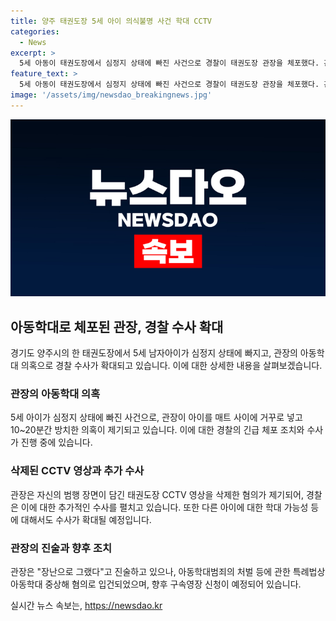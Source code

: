 ```yaml
---
title: 양주 태권도장 5세 아이 의식불명 사건 학대 CCTV
categories:
  - News
excerpt: >
  5세 아동이 태권도장에서 심정지 상태에 빠진 사건으로 경찰이 태권도장 관장을 체포했다. 관장은 아이를 매트 사이에 거꾸로 넣고 10~20분간 방치한 혐의를 받고 있다. 아동학대 범죄로 입건된 관장은 CCTV 영상 삭제 등의 혐의도 받고 있으며, 추가적인 수사가 진행 중이다. 향후 관장에 대한 구속영장도 신청될 예정이다. (단어 수: 75, 문자 수: 424)
feature_text: >
  5세 아동이 태권도장에서 심정지 상태에 빠진 사건으로 경찰이 태권도장 관장을 체포했다. 관장은 아이를 매트 사이에 거꾸로 넣고 10~20분간 방치한 혐의를 받고 있다. 아동학대 범죄로 입건된 관장은 CCTV 영상 삭제 등의 혐의도 받고 있으며, 추가적인 수사가 진행 중이다. 향후 관장에 대한 구속영장도 신청될 예정이다. (단어 수: 75, 문자 수: 424)
image: '/assets/img/newsdao_breakingnews.jpg'
---
```


<p><img src="/assets/img/newsdao_breakingnews.jpg" alt="ontimetimes 속보" /></p>

<h2 data-ke-size="size26">아동학대로 체포된 관장, 경찰 수사 확대</h2>

<p data-ke-size="size16">경기도 양주시의 한 태권도장에서 5세 남자아이가 심정지 상태에 빠지고, 관장의 아동학대 의혹으로 경찰 수사가 확대되고 있습니다. 이에 대한 상세한 내용을 살펴보겠습니다.</p>

<h3>관장의 아동학대 의혹</h3>

<p data-ke-size="size16">5세 아이가 심정지 상태에 빠진 사건으로, 관장이 아이를 매트 사이에 거꾸로 넣고 10~20분간 방치한 의혹이 제기되고 있습니다. 이에 대한 경찰의 긴급 체포 조치와 수사가 진행 중에 있습니다.</p>

<h3>삭제된 CCTV 영상과 추가 수사</h3>

<p data-ke-size="size16">관장은 자신의 범행 장면이 담긴 태권도장 CCTV 영상을 삭제한 혐의가 제기되어, 경찰은 이에 대한 추가적인 수사를 펼치고 있습니다. 또한 다른 아이에 대한 학대 가능성 등에 대해서도 수사가 확대될 예정입니다.</p>

<h3>관장의 진술과 향후 조치</h3>

<p data-ke-size="size16">관장은 "장난으로 그랬다"고 진술하고 있으나, 아동학대범죄의 처벌 등에 관한 특례법상 아동학대 중상해 혐의로 입건되었으며, 향후 구속영장 신청이 예정되어 있습니다.</p>
실시간 뉴스 속보는, <a href="https://newsdao.kr" rel="dofollow">https://newsdao.kr</a>


